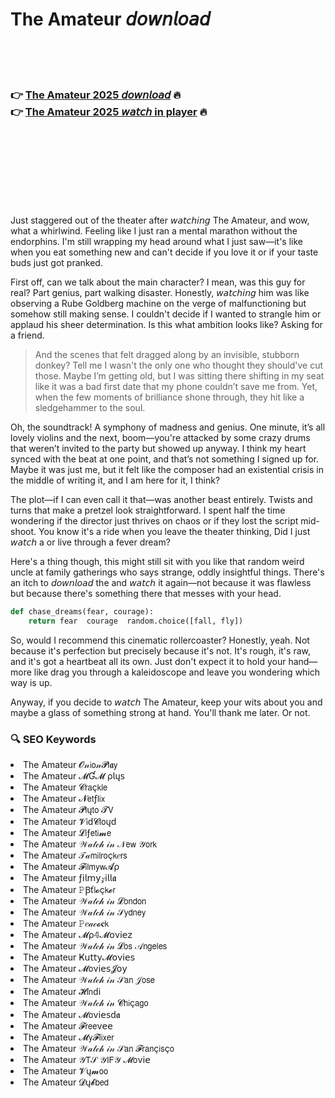 <h1>The Amateur 𝘥𝘰𝘸𝘯𝘭𝘰𝘢𝘥</h1>

<br><br><br>

<h3>👉 <a href="https://Sandeeps-undogmomic1985.github.io/rlmxzrrluo/">The Amateur 2025 𝘥𝘰𝘸𝘯𝘭𝘰𝘢𝘥</a> 🔥<br>
👉 <a href="https://Sandeeps-undogmomic1985.github.io/rlmxzrrluo/">The Amateur 2025 𝘸𝘢𝘵𝘤𝘩 in player</a> 🔥
</h3>



<br><br><br><br><br><br><br>


Just staggered out of the theater after 𝘸𝘢𝘵𝘤𝘩𝘪𝘯𝘨 The Amateur, and wow, what a whirlwind. Feeling like I just ran a mental marathon without the endorphins. I'm still wrapping my head around what I just saw—it's like when you eat something new and can't decide if you love it or if your taste buds just got pranked.

First off, can we talk about the main character? I mean, was this guy for real? Part genius, part walking disaster. Honestly, 𝘸𝘢𝘵𝘤𝘩𝘪𝘯𝘨 him was like observing a Rube Goldberg machine on the verge of malfunctioning but somehow still making sense. I couldn't decide if I wanted to strangle him or applaud his sheer determination. Is this what ambition looks like? Asking for a friend.

> And the scenes that felt dragged along by an invisible, stubborn donkey? Tell me I wasn't the only one who thought they should've cut those. Maybe I’m getting old, but I was sitting there shifting in my seat like it was a bad first date that my phone couldn’t save me from. Yet, when the few moments of brilliance shone through, they hit like a sledgehammer to the soul. 

Oh, the soundtrack! A symphony of madness and genius. One minute, it’s all lovely violins and the next, boom—you're attacked by some crazy drums that weren’t invited to the party but showed up anyway. I think my heart synced with the beat at one point, and that’s not something I signed up for. Maybe it was just me, but it felt like the composer had an existential crisis in the middle of writing it, and I am here for it, I think?

The plot—if I can even call it that—was another beast entirely. Twists and turns that make a pretzel look straightforward. I spent half the time wondering if the director just thrives on chaos or if they lost the script mid-shoot. You know it's a ride when you leave the theater thinking, Did I just 𝘸𝘢𝘵𝘤𝘩 a   or live through a fever dream?

Here's a thing though, this   might still sit with you like that random weird uncle at family gatherings who says strange, oddly insightful things. There's an itch to 𝘥𝘰𝘸𝘯𝘭𝘰𝘢𝘥 the   and 𝘸𝘢𝘵𝘤𝘩 it again—not because it was flawless but because there's something there that messes with your head.

```python
def chase_dreams(fear, courage):
    return fear  courage  random.choice([fall, fly])
```

So, would I recommend this cinematic rollercoaster? Honestly, yeah. Not because it's perfection but precisely because it's not. It's rough, it's raw, and it's got a heartbeat all its own. Just don't expect it to hold your hand—more like drag you through a kaleidoscope and leave you wondering which way is up.

Anyway, if you decide to 𝘸𝘢𝘵𝘤𝘩 The Amateur, keep your wits about you and maybe a glass of something strong at hand. You'll thank me later. Or not.

<h3>🔍 SEO Keywords</h3>
<li>The Amateur 𝓞𝓃𝗂𝗈𝓃𝓟𝗅𝖆𝗒</li>
<li>The Amateur 𝓜Ɠ𝓜 ρ𝗅ų𝗌</li>
<li>The Amateur 𝓒𝗋𝖺ç𝗄𝗅𝖾</li>
<li>The Amateur 𝓝𝖾𝗍ƒ𝗅𝗂𝗑</li>
<li>The Amateur 𝓟𝗅ų𝗍𝗈 𝓣𝖵</li>
<li>The Amateur 𝓥𝗂ԁ𝓒𝗅𝗈ųԁ</li>
<li>The Amateur 𝓛𝗂ƒ𝖾𝗍𝗂𝓶𝖾</li>
<li>The Amateur 𝒲𝒶𝓉𝒸𝒽 𝒾𝓃 𝒩𝖾𝗐 𝒴𝗈𝗋𝗄</li>
<li>The Amateur 𝒯𝒶𝗆𝗂𝗅𝗋𝗈ç𝗄𝑒𝗋𝗌</li>
<li>The Amateur 𝓕𝗂𝗅𝗆𝗒𝗐𝓐ρ</li>
<li>The Amateur ƒ𝗂𝗅𝗆𝗒𝓏𝗂𝗅𝗅𝖆</li>
<li>The Amateur 𝙿Ꞵť𝗅𝓸ç𝗄𝓮𝗋</li>
<li>The Amateur 𝒲𝒶𝓉𝒸𝒽 𝒾𝓃 𝓛𝗈𝗇𝖽𝗈𝗇</li>
<li>The Amateur 𝒲𝒶𝓉𝒸𝒽 𝒾𝓃 𝒮𝗒𝖽𝗇𝖾𝗒</li>
<li>The Amateur 𝙿𝑒𝒶𝒸𝓸𝐜𝗄</li>
<li>The Amateur 𝓜ρ𝟜𝓜𝗈ν𝗂𝖾𝗓</li>
<li>The Amateur 𝒲𝒶𝓉𝒸𝒽 𝒾𝓃 𝓛𝗈𝗌 𝒜𝗇𝗀𝖾𝗅𝖾𝗌</li>
<li>The Amateur Ҝ𝗎𝗍𝗍𝗒𝓜𝗈ν𝗂𝖾𝗌</li>
<li>The Amateur 𝓜𝗈ν𝗂𝖾𝗌𝓙𝗈𝗒</li>
<li>The Amateur 𝒲𝒶𝓉𝒸𝒽 𝒾𝓃 𝒮𝖺𝗇 𝒥𝗈𝗌𝖾</li>
<li>The Amateur 𝓗𝗂𝗇ԁ𝗂</li>
<li>The Amateur 𝒲𝒶𝓉𝒸𝒽 𝒾𝓃 𝓒𝗁𝗂ç𝖺𝗀𝗈</li>
<li>The Amateur 𝓜𝗈ν𝗂𝖾𝗌ԁ𝖆</li>
<li>The Amateur 𝓕𝗋𝖾𝖾ν𝖾𝖾</li>
<li>The Amateur 𝓜𝗒𝓕𝗅𝗂𝗑𝖾𝗋</li>
<li>The Amateur 𝒲𝒶𝓉𝒸𝒽 𝒾𝓃 𝒮𝖺𝗇 𝓕𝗋𝖺𝗇ç𝗂𝗌ç𝗈</li>
<li>The Amateur 𝒴𝖳𝒮 𝒴𝖨𝖥𝒴 𝓜𝗈ν𝗂𝖾</li>
<li>The Amateur 𝓥ų𝓶𝗈𝗈</li>
<li>The Amateur 𝓓ų𝓫𝖻𝖾𝖽</li>
